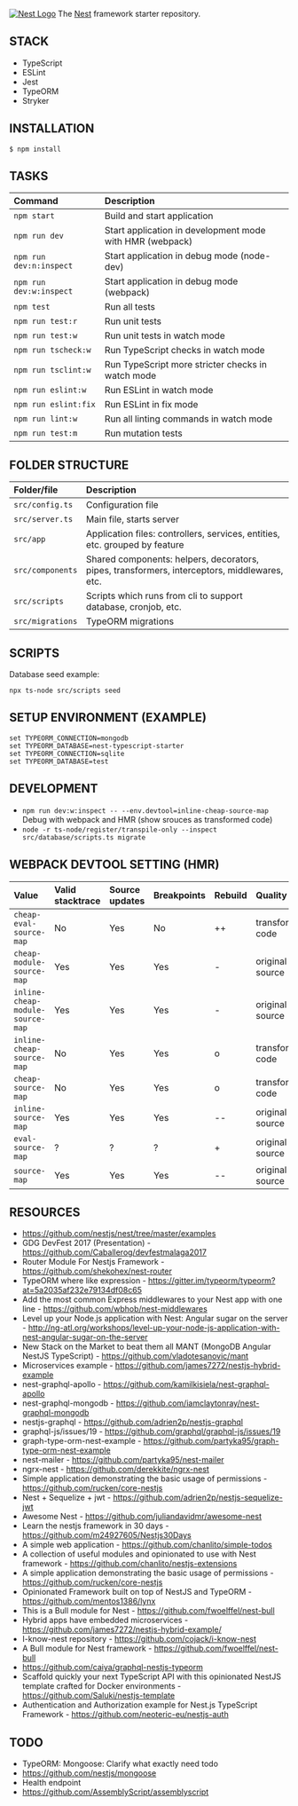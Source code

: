 [![Nest Logo](http://kamilmysliwiec.com/public/nest-logo.png)](http://nestjs.com/)
The [Nest](https://github.com/unlight/nest-typescript-starter) framework starter repository. 

STACK
---
* TypeScript
* ESLint
* Jest
* TypeORM
* Stryker

INSTALLATION
---
```
$ npm install
```

TASKS
---
| Command                 | Description                                              |
|:------------------------|:---------------------------------------------------------|
| `npm start`             | Build and start application                              |
| `npm run dev`           | Start application in development mode with HMR (webpack) |
| `npm run dev:n:inspect` | Start application in debug mode (node-dev)               |
| `npm run dev:w:inspect` | Start application in debug mode (webpack)                |
| `npm test`              | Run all tests                                            |
| `npm run test:r`        | Run unit tests                                           |
| `npm run test:w`        | Run unit tests in watch mode                             |
| `npm run tscheck:w`     | Run TypeScript checks in watch mode                      |
| `npm run tsclint:w`     | Run TypeScript more stricter checks in watch mode        |
| `npm run eslint:w`      | Run ESLint in watch mode                                 |
| `npm run eslint:fix`    | Run ESLint in fix mode                                   |
| `npm run lint:w`        | Run all linting commands in watch mode                   |
| `npm run test:m`        | Run mutation tests                                       |

FOLDER STRUCTURE
---
| Folder/file      | Description                                                                                  |
|:-----------------|:---------------------------------------------------------------------------------------------|
| `src/config.ts`  | Configuration file                                                                           |
| `src/server.ts`  | Main file, starts server                                                                     |
| `src/app`        | Application files: controllers, services, entities, etc. grouped by feature                  |
| `src/components` | Shared components: helpers, decorators, pipes, transformers, interceptors, middlewares, etc. |
| `src/scripts`    | Scripts which runs from cli to support database, cronjob, etc.                               |
| `src/migrations` | TypeORM migrations                                                                           |

SCRIPTS
---
Database seed example:
```
npx ts-node src/scripts seed
```

SETUP ENVIRONMENT (EXAMPLE)
---
```
set TYPEORM_CONNECTION=mongodb
set TYPEORM_DATABASE=nest-typescript-starter
set TYPEORM_CONNECTION=sqlite
set TYPEORM_DATABASE=test
```

DEVELOPMENT
---
* `npm run dev:w:inspect -- --env.devtool=inline-cheap-source-map` Debug with webpack and HMR (show srouces as transformed code)
* `node -r ts-node/register/transpile-only --inspect src/database/scripts.ts migrate`

WEBPACK DEVTOOL SETTING (HMR)
---
| Value                            | Valid stacktrace | Source updates | Breakpoints | Rebuild | Quality          |
|:---------------------------------|:-----------------|:---------------|:------------|:--------|:-----------------|
| `cheap-eval-source-map`          | No               | Yes            | No          | ++      | transformed code |
| `cheap-module-source-map`        | Yes              | Yes            | Yes         | -       | original source  |
| `inline-cheap-module-source-map` | Yes              | Yes            | Yes         | -       | original source  |
| `inline-cheap-source-map`        | No               | Yes            | Yes         | o       | transformed code |
| `cheap-source-map`               | No               | Yes            | Yes         | o       | transformed code |
| `inline-source-map`              | Yes              | Yes            | Yes         | --      | original source  |
| `eval-source-map`                | ?                | ?              | ?           | +       | original source  |
| `source-map`                     | Yes              | Yes            | Yes         | --      | original source  |


RESOURCES
---
* https://github.com/nestjs/nest/tree/master/examples
* GDG DevFest 2017 (Presentation) - https://github.com/Caballerog/devfestmalaga2017
* Router Module For Nestjs Framework - https://github.com/shekohex/nest-router
* TypeORM where like expression - https://gitter.im/typeorm/typeorm?at=5a2035af232e79134df08c65
* Add the most common Express middlewares to your Nest app with one line - https://github.com/wbhob/nest-middlewares
* Level up your Node.js application with Nest: Angular sugar on the server - http://ng-atl.org/workshops/level-up-your-node-js-application-with-nest-angular-sugar-on-the-server
* New Stack on the Market to beat them all MANT (MongoDB Angular NestJS TypeScript) - https://github.com/vladotesanovic/mant
* Microservices example - https://github.com/james7272/nestjs-hybrid-example
* nest-graphql-apollo - https://github.com/kamilkisiela/nest-graphql-apollo
* nest-graphql-mongodb - https://github.com/iamclaytonray/nest-graphql-mongodb
* nestjs-graphql - https://github.com/adrien2p/nestjs-graphql
* graphql-js/issues/19 - https://github.com/graphql/graphql-js/issues/19
* graph-type-orm-nest-example - https://github.com/partyka95/graph-type-orm-nest-example
* nest-mailer - https://github.com/partyka95/nest-mailer
* ngrx-nest - https://github.com/derekkite/ngrx-nest
* Simple application demonstrating the basic usage of permissions - https://github.com/rucken/core-nestjs
* Nest + Sequelize + jwt - https://github.com/adrien2p/nestjs-sequelize-jwt
* Awesome Nest - https://github.com/juliandavidmr/awesome-nest
* Learn the nestjs framework in 30 days - https://github.com/m24927605/Nestjs30Days
* A simple web application - https://github.com/chanlito/simple-todos
* A collection of useful modules and opinionated to use with Nest framework - https://github.com/chanlito/nestjs-extensions
* A simple application demonstrating the basic usage of permissions - https://github.com/rucken/core-nestjs
* Opinionated Framework built on top of NestJS and TypeORM - https://github.com/mentos1386/lynx
* This is a Bull module for Nest - https://github.com/fwoelffel/nest-bull
* Hybrid apps have embedded microservices - https://github.com/james7272/nestjs-hybrid-example/
* I-know-nest repository - https://github.com/cojack/i-know-nest
* A Bull module for Nest framework - https://github.com/fwoelffel/nest-bull
* https://github.com/caiya/graphql-nestjs-typeorm
* Scaffold quickly your next TypeScript API with this opinionated NestJS template crafted for Docker environments - https://github.com/Saluki/nestjs-template
* Authentication and Authorization example for Nest.js TypeScript Framework - https://github.com/neoteric-eu/nestjs-auth

TODO
---
* TypeORM: Mongoose: Clarify what exactly need todo
* https://github.com/nestjs/mongoose
* Health endpoint
* https://github.com/AssemblyScript/assemblyscript
